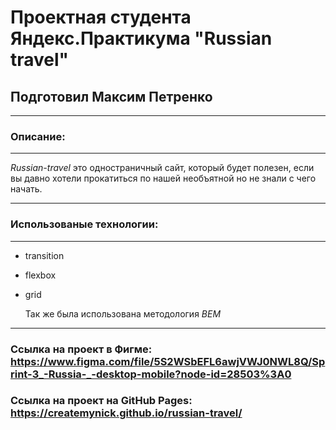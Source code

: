 # **Проектная студента Яндекс.Практикума "Russian travel"**

## Подготовил Максим Петренко

---

### **Описание:**

---

_Russian-travel_ это одностраничный сайт, который будет полезен, если вы давно хотели прокатиться по нашей необъятной но не знали с чего начать.

---

### **Использованые технологии:**

---

- transition
- flexbox
- grid

  Так же была использована методология _BEM_

---

### **Ссылка на проект в Фигме: https://www.figma.com/file/5S2WSbEFL6awjVWJ0NWL8Q/Sprint-3_-Russia-_-desktop-mobile?node-id=28503%3A0**

### **Ссылка на проект на GitHub Pages: https://createmynick.github.io/russian-travel/**
